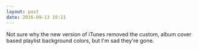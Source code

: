 ```yaml
---
layout: post
date: 2016-09-13 19:11
---
```

Not sure why the new version of iTunes removed the custom, album cover based playlist background colors, but I'm sad they're gone. 

